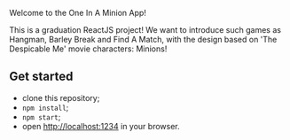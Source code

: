 Welcome to the One In A Minion App!

This is a graduation ReactJS project!
We want to introduce such games as Hangman, Barley Break and Find A Match,
with the design based on 'The Despicable Me' movie characters: Minions!

## Get started
- clone this repository;
- `npm install`;
- `npm start`;
- open [http://localhost:1234](http://localhost:1234) in your browser.

